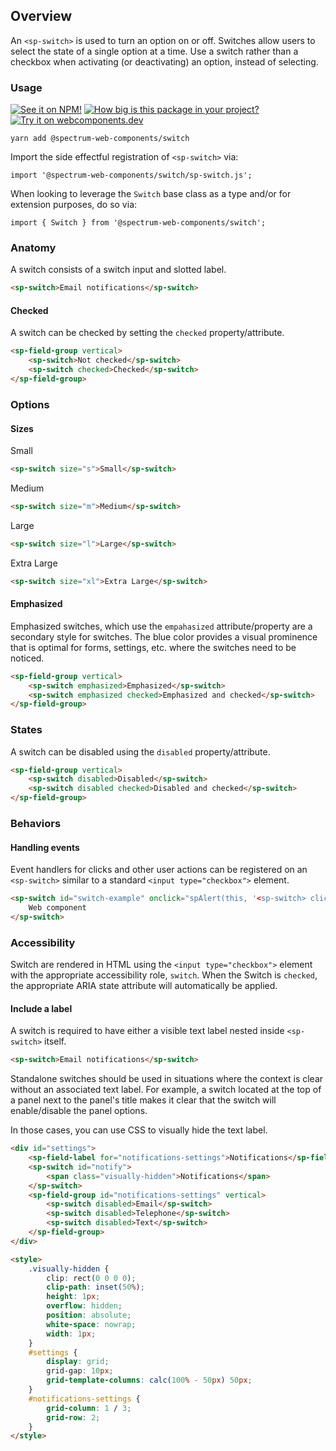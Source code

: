 ## Overview

An `<sp-switch>` is used to turn an option on or off. Switches allow users to select the state of a single option at a time. Use a switch rather than a checkbox when activating (or deactivating) an option, instead of selecting.

### Usage

[![See it on NPM!](https://img.shields.io/npm/v/@spectrum-web-components/switch?style=for-the-badge)](https://www.npmjs.com/package/@spectrum-web-components/switch)
[![How big is this package in your project?](https://img.shields.io/bundlephobia/minzip/@spectrum-web-components/switch?style=for-the-badge)](https://bundlephobia.com/result?p=@spectrum-web-components/switch)
[![Try it on webcomponents.dev](https://img.shields.io/badge/Try%20it%20on-webcomponents.dev-green?style=for-the-badge)](https://webcomponents.dev/edit/collection/fO75441E1Q5ZlI0e9pgq/uXsqJULoUuOtbDgGB4sC/src/index.ts)

```
yarn add @spectrum-web-components/switch
```

Import the side effectful registration of `<sp-switch>` via:

```
import '@spectrum-web-components/switch/sp-switch.js';
```

When looking to leverage the `Switch` base class as a type and/or for extension purposes, do so via:

```
import { Switch } from '@spectrum-web-components/switch';
```

### Anatomy

A switch consists of a switch input and slotted label.

```html
<sp-switch>Email notifications</sp-switch>
```

#### Checked

A switch can be checked by setting the `checked` property/attribute.

```html demo
<sp-field-group vertical>
    <sp-switch>Not checked</sp-switch>
    <sp-switch checked>Checked</sp-switch>
</sp-field-group>
```

### Options

#### Sizes

<sp-tabs selected="m" auto label="Size Attribute Options">
<sp-tab value="s">Small</sp-tab>
<sp-tab-panel value="s">

```html
<sp-switch size="s">Small</sp-switch>
```

</sp-tab-panel>
<sp-tab value="m">Medium</sp-tab>
<sp-tab-panel value="m">

```html
<sp-switch size="m">Medium</sp-switch>
```

</sp-tab-panel>
<sp-tab value="l">Large</sp-tab>
<sp-tab-panel value="l">

```html
<sp-switch size="l">Large</sp-switch>
```

</sp-tab-panel>
<sp-tab value="xl">Extra Large</sp-tab>
<sp-tab-panel value="xl">

```html
<sp-switch size="xl">Extra Large</sp-switch>
```

</sp-tab-panel>
</sp-tabs>

#### Emphasized

Emphasized switches, which use the `empahasized` attribute/property are a
secondary style for switches. The blue color provides a visual prominence
that is optimal for forms, settings, etc. where the switches
need to be noticed.

```html
<sp-field-group vertical>
    <sp-switch emphasized>Emphasized</sp-switch>
    <sp-switch emphasized checked>Emphasized and checked</sp-switch>
</sp-field-group>
```

### States

A switch can be disabled using the `disabled` property/attribute.

```html demo
<sp-field-group vertical>
    <sp-switch disabled>Disabled</sp-switch>
    <sp-switch disabled checked>Disabled and checked</sp-switch>
</sp-field-group>
```

### Behaviors

#### Handling events

Event handlers for clicks and other user actions can be registered on an `<sp-switch>` similar to a standard `<input type="checkbox">` element.

```html
<sp-switch id="switch-example" onclick="spAlert(this, '<sp-switch> clicked!')">
    Web component
</sp-switch>
```

### Accessibility

Switch are rendered in HTML using the `<input type="checkbox">` element with the appropriate accessibility role, `switch`. When the Switch is `checked`, the appropriate ARIA state attribute will automatically be applied.

#### Include a label

A switch is required to have either a visible text label nested inside `<sp-switch>` itself.

```html
<sp-switch>Email notifications</sp-switch>
```

Standalone switches should be used in situations where the context is clear without an associated text label. For example, a switch located at the top of a panel next to the panel's title makes it clear that the switch will enable/disable the panel options.

<!--
TODO: Update below when https://github.com/adobe/spectrum-web-components/issues/3269 is addressed.
-->

In those cases, you can use CSS to visually hide the text label.

```html
<div id="settings">
    <sp-field-label for="notifications-settings">Notifications</sp-field-label>
    <sp-switch id="notify">
        <span class="visually-hidden">Notifications</span>
    </sp-switch>
    <sp-field-group id="notifications-settings" vertical>
        <sp-switch disabled>Email</sp-switch>
        <sp-switch disabled>Telephone</sp-switch>
        <sp-switch disabled>Text</sp-switch>
    </sp-field-group>
</div>

<style>
    .visually-hidden {
        clip: rect(0 0 0 0);
        clip-path: inset(50%);
        height: 1px;
        overflow: hidden;
        position: absolute;
        white-space: nowrap;
        width: 1px;
    }
    #settings {
        display: grid;
        grid-gap: 10px;
        grid-template-columns: calc(100% - 50px) 50px;
    }
    #notifications-settings {
        grid-column: 1 / 3;
        grid-row: 2;
    }
</style>
```
